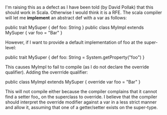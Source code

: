 I'm raising this as a defect as I have been told (by David Pollak) that this should work in Scala. Otherwise I would think it is a RFE. The scala compiler will let me **implement** an abstract def with a var as follows:

  public trait MySuper { def foo: String }
  public class MyImpl extends MySuper { var foo = "Bar" }

However, if I want to provide a default implementation of foo at the super-level:

  public trait MySuper { def foo: String = System.getProperty("foo") }

This causes MyImpl to fail to compile (as I do not declare the override qualifier). Adding the overrride qualifier:

  public class MyImpl extends MySuper { override var foo = "Bar" }

This will not compile either because the compiler complains that it cannot find a setter foo_ on the superclass to override. I believe that the compiler should interpret the override modifier against a var in a less strict manner and allow it, assuming that one of a getter/setter exists on the super-type.
